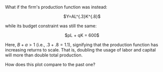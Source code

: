 What if the firm's production function was instead:

<center> $Y=AL^{.3}K^{.8}$ </center>

while its budget constraint was still the same:

<center> $pL + qK = 600$</center>

Here, $B+a>1$ (i.e., $.3 + .8 = 1.1$), signifying that the production function has increasing returns to scale. That is, doubling the usage of labor and capital will more than double total production.

How does this plot compare to the past one?
